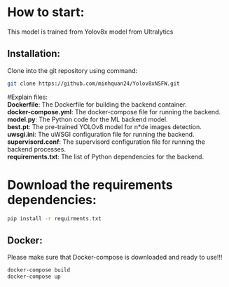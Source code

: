 # How to start:
This model is trained from Yolov8x model from Ultralytics

## Installation:
Clone into the git repository using command:

```bash
git clone https://github.com/minhquan24/Yolov8xNSFW.git
```
#Explain files:<br>
**Dockerfile**: The Dockerfile for building the backend container.<br>
**docker-compose.yml**: The docker-compose file for running the backend.<br>
**model.py**: The Python code for the ML backend model.<br>
**best.pt**: The pre-trained YOLOv8 model for n*de images detection.<br>
**uwsgi.ini**: The uWSGI configuration file for running the backend.<br>
**supervisord.conf**: The supervisord configuration file for running the backend processes.<br>
**requirements.txt**: The list of Python dependencies for the backend.<br>

# Download the requirements dependencies:

```bash
pip install -r requirments.txt
```

## Docker:
Please make sure that Docker-compose is downloaded and ready to use!!!

```bash
docker-compose build
docker-compose up
```

